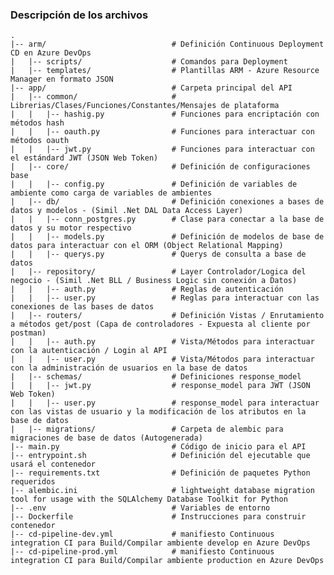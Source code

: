### Descripción de los archivos
    .
    |-- arm/                            # Definición Continuous Deployment CD en Azure DevOps
    |   |-- scripts/                    # Comandos para Deployment
    |   |-- templates/                  # Plantillas ARM - Azure Resource Manager en formato JSON
    |-- app/                            # Carpeta principal del API
    |   |-- common/                     # Librerias/Clases/Funciones/Constantes/Mensajes de plataforma
    |   |   |-- hashig.py               # Funciones para encriptación con métodos hash
    |   |   |-- oauth.py                # Funciones para interactuar con métodos oauth
    |   |   |-- jwt.py                  # Funciones para interactuar con el estándard JWT (JSON Web Token)
    |   |-- core/                       # Definición de configuraciones base
    |	|   |--	config.py				# Definición de variables de ambiente como carga de variables de ambientes
    |	|--	db/							# Definición conexiones a bases de datos y modelos - (Simil .Net DAL Data Access Layer)
    |	|   |--	conn_postgres.py		# Clase para conectar a la base de datos y su motor respectivo
    |	|   |--	models.py				# Definición de modelos de base de datos para interactuar con el ORM (Object Relational Mapping)
    |	|   |--	querys.py				# Querys de consulta a base de datos
    |	|--	repository/					# Layer Controlador/Logica del negocio - (Simil .Net BLL / Business Logic sin conexión a Datos)
    |	|   |--	auth.py					# Reglas de autenticación
    |	|   |--	user.py					# Reglas para interactuar con las conexiones de las bases de datos
    |	|--	routers/					# Definición Vistas / Enrutamiento a métodos get/post (Capa de controladores - Expuesta al cliente por postman)
    |	|   |--	auth.py					# Vista/Métodos para interactuar con la autenticación / Login al API
    |	|   |--	user.py					# Vista/Métodos para interactuar con la administración de usuarios en la base de datos
    |	|--	schemas/					# Definiciones response_model
    |	|   |--	jwt.py					# response_model para JWT (JSON Web Token)
    |	|   |--	user.py					# response_model para interactuar con las vistas de usuario y la modificación de los atributos en la base de datos
    |	|--	migrations/					# Carpeta de alembic para migraciones de base de datos (Autogenerada)
    |--	main.py							# Código de inicio para el API
    |--	entrypoint.sh					# Definición del ejecutable que usará el contenedor
    |--	requirements.txt				# Definición de paquetes Python requeridos
    |--	alembic.ini						# lightweight database migration tool for usage with the SQLAlchemy Database Toolkit for Python
    |--	.env							# Variables de entorno
    |--	Dockerfile						# Instrucciones para construir contenedor
    |--	cd-pipeline-dev.yml				# manifiesto Continuous integration CI para Build/Compilar ambiente develop en Azure DevOps
    |--	cd-pipeline-prod.yml			# manifiesto Continuous integration CI para Build/Compilar ambiente production en Azure DevOps
